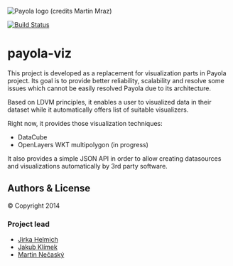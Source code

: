 ![Payola logo (credits Martin Mraz)](https://raw.github.com/siroky/Payola/develop/docs/img/logo_medium.png)

[![Build Status](https://travis-ci.org/payola/payola-viz.svg?branch=ldvm)](https://travis-ci.org/payola/payola-viz)

payola-viz
==========

This project is developed as a replacement for visualization parts in Payola project. Its goal is to provide better reliability, scalability and resolve some issues which cannot be easily resolved Payola due to its architecture.

Based on LDVM principles, it enables a user to visualized data in their dataset while it automatically offers list of suitable visualizers.

Right now, it provides those visualization techniques:
- DataCube
- OpenLayers WKT multipolygon (in progress)

It also provides a simple JSON API in order to allow creating datasources and visualizations automatically by 3rd party software.

## Authors & License

© Copyright 2014

### Project lead

- [Jirka Helmich](https://github.com/jirihelmich)
- [Jakub Klímek](https://github.com/jakubklimek)
- [Martin Nečaský](http://www.ksi.mff.cuni.cz/~necasky)
